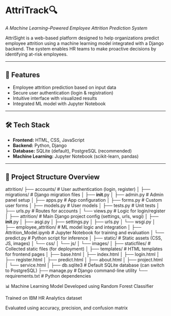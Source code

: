 # AttriTrack🔍  
*A Machine Learning–Powered Employee Attrition Prediction System*

AttriSight is a web-based platform designed to help organizations predict employee attrition using a machine learning model integrated with a Django backend. The system enables HR teams to make proactive decisions by identifying at-risk employees.

---

## 🚀 Features

- Employee attrition prediction based on input data  
- Secure user authentication (login & registration)  
- Intuitive interface with visualized results  
- Integrated ML model with Jupyter Notebook

---

## 🛠 Tech Stack

- **Frontend:** HTML, CSS, JavaScript  
- **Backend:** Python, Django  
- **Database:** SQLite (default), PostgreSQL (recommended)  
- **Machine Learning:** Jupyter Notebook (scikit-learn, pandas)

---

## 📁 Project Structure Overview

attrition/
├── accounts/                    # User authentication (login, register)
│   ├── migrations/              # Django migration files
│   ├── __init__.py
│   ├── admin.py                 # Admin panel setup
│   ├── apps.py                  # App configuration
│   ├── forms.py                 # Custom user forms
│   ├── models.py                # User models
│   ├── tests.py                 # Unit tests
│   ├── urls.py                  # Routes for accounts
│   └── views.py                 # Logic for login/register
│
├── attrition/                   # Main Django project config (settings, urls, wsgi)
│   ├── __init__.py
│   ├── asgi.py
│   ├── settings.py
│   ├── urls.py
│   └── wsgi.py
│
├── employee_attrition/          # ML model logic and integration
│   ├── Attrition_Model.ipynb    # Jupyter Notebook for training and evaluation
│   └── predict.py               # Python script for inference
│
├── static/                      # Static assets (CSS, JS, images)
│   └── css/
│   └── js/
│   └── images/
│
├── staticfiles/                 # Collected static files (for deployment)
│
├── templates/                   # HTML templates for frontend pages
│   ├── base.html
│   ├── index.html
│   ├── login.html
│   ├── register.html
│   ├── predict.html
│   ├── about.html
│   ├── project.html
│   └── service.html
│
├── db.sqlite3                   # Default SQLite database (can switch to PostgreSQL)
├── manage.py                    # Django command-line utility
└── requirements.txt             # Python dependencies


📊 Machine Learning Model
Developed using Random Forest Classifier

Trained on IBM HR Analytics dataset

Evaluated using accuracy, precision, and confusion matrix
